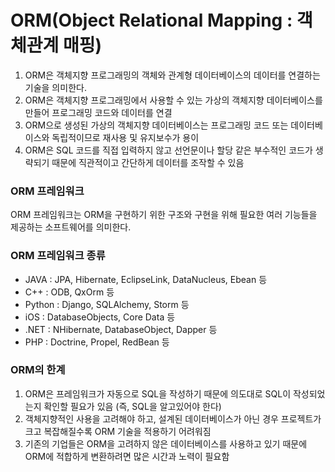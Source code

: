 # ORM(Object Relational Mapping : 객체관계 매핑)
1. ORM은 객체지향 프로그래밍의 객체와 관계형 데이터베이스의 데이터를 연결하는 기술을 의미한다.
2. ORM은 객체지향 프로그래밍에서 사용할 수 있는 가상의 객체지향 데이터베이스를 만들어 프로그래밍 코드와 데이터를 연결
3. ORM으로 생성된 가상의 객체지향 데이터베이스는 프로그래밍 코드 또는 데이터베이스와 독립적이므로 재사용 및 유지보수가 용이
4. ORM은 SQL 코드를 직접 입력하지 않고 선언문이나 할당 같은 부수적인 코드가 생략되기 때문에 직관적이고 간단하게 데이터를 조작할 수 있음


### ORM 프레임워크
ORM 프레임워크는 ORM을 구현하기 위한 구조와 구현을 위해 필요한 여러 기능들을 제공하는 소프트웨어를 의미한다.

### ORM 프레임워크 종류
 - JAVA : JPA, Hibernate, EclipseLink, DataNucleus, Ebean 등
 - C++ : ODB, QxOrm 등
 - Python : Django, SQLAlchemy, Storm 등
 - iOS : DatabaseObjects, Core Data 등
 - .NET : NHibernate, DatabaseObject, Dapper 등
 - PHP : Doctrine, Propel, RedBean 등

### ORM의 한계
1. ORM은 프레임워크가 자동으로 SQL을 작성하기 때문에 의도대로 SQL이 작성되었는지 확인할 필요가 있음 (즉, SQL을 알고있어야 한다)
2. 객체지향적인 사용을 고려해야 하고, 설계된 데이터베이스가 아닌 경우 프로젝트가 크고 복잡해질수록 ORM 기술을 적용하기 어려워짐
3. 기존의 기업들은 ORM을 고려하지 않은 데이터베이스를 사용하고 있기 때문에 ORM에 적합하게 변환하려면 많은 시간과 노력이 필요함